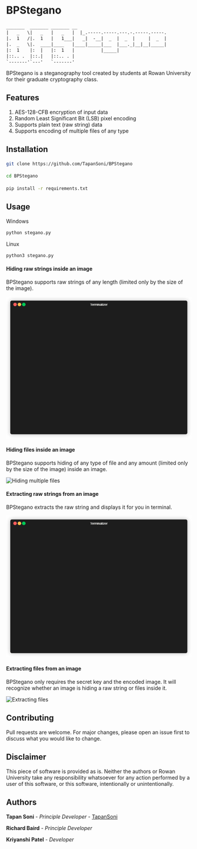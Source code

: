 # BPStegano
```
_______  _______ _______ __
|   _   \|   _   |   _   |  |_.-----.-----.---.-.-----.-----.
|.  1   /|.  1   |   1___|   _|  -__|  _  |  _  |     |  _  |
|.  _   \|.  ____|____   |____|_____|___  |___._|__|__|_____|
|:  1    |:  |   |:  1   |          |_____|
|::.. .  |::.|   |::.. . |
`-------'`---'   `-------'
```

BPStegano is a steganography tool created by students at Rowan University for their graduate cryptography class.

## Features
1) AES-128-CFB encryption of input data
2) Random Least Significant Bit (LSB) pixel encoding
3) Supports plain text (raw string) data
4) Supports encoding of multiple files of any type

## Installation


```bash
git clone https://github.com/TapanSoni/BPStegano

cd BPStegano

pip install -r requirements.txt
```


## Usage

Windows

```python
python stegano.py
```

Linux
```python
python3 stegano.py
```

#### Hiding raw strings inside an image

BPStegano supports raw strings of any length (limited only by the size of the image).

![Hiding raw strings](Demo/plain_text.gif)

#### Hiding files inside an image

BPStegano supports hiding of any type of file and any amount (limited only by the size of the image) inside an image.

![Hiding multiple files](Demo/files.gif)

#### Extracting raw strings from an image

BPStegano extracts the raw string and displays it for you in terminal.

![Extracting raw strings](Demo/extract_plain_text.gif)

#### Extracting files from an image

BPStegano only requires the secret key and the encoded image. It will recognize whether an image is hiding a raw string or files inside it.

![Extracting files](Demo/extract_files.gif)

## Contributing
Pull requests are welcome. For major changes, please open an issue first to discuss what you would like to change.

## Disclaimer
This piece of software is provided as is. Neither the authors or Rowan University take any responsibility whatsoever for any action performed by a user of this software, or this software, intentionally or unintentionally.

## Authors
**Tapan Soni** - *Principle Developer* - [TapanSoni](https://github.com/TapanSoni)

**Richard Baird** - *Principle Developer*

**Kriyanshi Patel** - *Developer*
